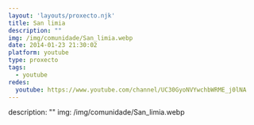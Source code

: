```yaml
---
layout: 'layouts/proxecto.njk'
title: San limia
description: ""
img: /img/comunidade/San_limia.webp
date: 2014-01-23 21:30:02
platform: youtube
type: proxecto
tags:
  - youtube
redes:
  youtube: https://www.youtube.com/channel/UC30GyoNVYwchbWRME_j0lNA
---
```

description: ""
img: /img/comunidade/San_limia.webp
